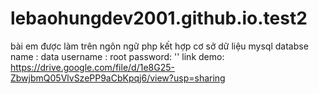 # lebaohungdev2001.github.io.test2
bài em được làm trên ngôn ngữ php kết hợp cơ sở dữ liệu mysql
databse name : data
username : root
password: ''
link demo: https://drive.google.com/file/d/1e8G25-ZbwjbmQ05VlvSzePP9aCbKpqj6/view?usp=sharing
